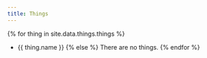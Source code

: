 ```yaml
---
title: Things
---
```


{% for thing in site.data.things.things %}
* {{ thing.name }}
{% else %}
There are no things.
{% endfor %}